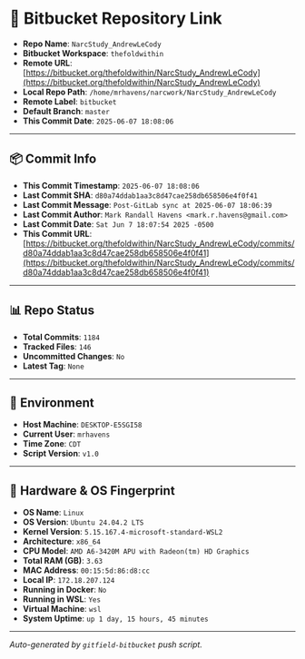 # 🔗 Bitbucket Repository Link

- **Repo Name**: `NarcStudy_AndrewLeCody`
- **Bitbucket Workspace**: `thefoldwithin`
- **Remote URL**: [https://bitbucket.org/thefoldwithin/NarcStudy_AndrewLeCody](https://bitbucket.org/thefoldwithin/NarcStudy_AndrewLeCody)
- **Local Repo Path**: `/home/mrhavens/narcwork/NarcStudy_AndrewLeCody`
- **Remote Label**: `bitbucket`
- **Default Branch**: `master`
- **This Commit Date**: `2025-06-07 18:08:06`

---

## 📦 Commit Info

- **This Commit Timestamp**: `2025-06-07 18:08:06`
- **Last Commit SHA**: `d80a74ddab1aa3c8d47cae258db658506e4f0f41`
- **Last Commit Message**: `Post-GitLab sync at 2025-06-07 18:06:39`
- **Last Commit Author**: `Mark Randall Havens <mark.r.havens@gmail.com>`
- **Last Commit Date**: `Sat Jun 7 18:07:54 2025 -0500`
- **This Commit URL**: [https://bitbucket.org/thefoldwithin/NarcStudy_AndrewLeCody/commits/d80a74ddab1aa3c8d47cae258db658506e4f0f41](https://bitbucket.org/thefoldwithin/NarcStudy_AndrewLeCody/commits/d80a74ddab1aa3c8d47cae258db658506e4f0f41)

---

## 📊 Repo Status

- **Total Commits**: `1184`
- **Tracked Files**: `146`
- **Uncommitted Changes**: `No`
- **Latest Tag**: `None`

---

## 🧭 Environment

- **Host Machine**: `DESKTOP-E5SGI58`
- **Current User**: `mrhavens`
- **Time Zone**: `CDT`
- **Script Version**: `v1.0`

---

## 🧬 Hardware & OS Fingerprint

- **OS Name**: `Linux`
- **OS Version**: `Ubuntu 24.04.2 LTS`
- **Kernel Version**: `5.15.167.4-microsoft-standard-WSL2`
- **Architecture**: `x86_64`
- **CPU Model**: `AMD A6-3420M APU with Radeon(tm) HD Graphics`
- **Total RAM (GB)**: `3.63`
- **MAC Address**: `00:15:5d:86:d8:cc`
- **Local IP**: `172.18.207.124`
- **Running in Docker**: `No`
- **Running in WSL**: `Yes`
- **Virtual Machine**: `wsl`
- **System Uptime**: `up 1 day, 15 hours, 45 minutes`

---

_Auto-generated by `gitfield-bitbucket` push script._

